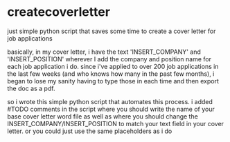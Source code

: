 # createcoverletter
just simple python script that saves some time to create a cover letter for job applications

basically, in my cover letter, i have the text 'INSERT_COMPANY' and 'INSERT_POSITION' wherever I add the company and position name for each job application i do. since i've applied to over 200 job applications in the last few weeks (and who knows how many in the past few months), i began to lose my sanity having to type those in each time and then export the doc as a pdf. 

so i wrote this simple python script that automates this process. i added #TODO comments in the script where you should write the name of your base cover letter word file as well as where you should change the INSERT_COMPANY/INSERT_POSITION to match your text field in your cover letter. or you could just use the same placeholders as i do
